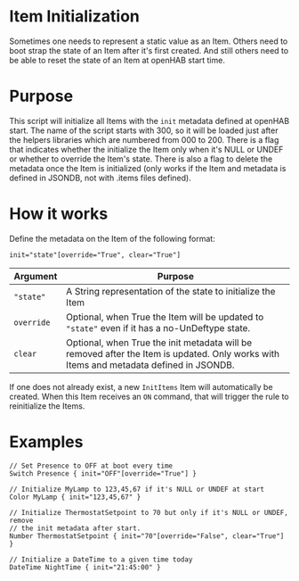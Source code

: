 # Item Initialization
Sometimes one needs to represent a static value as an Item.
Others need to boot strap the state of an Item after it's first created.
And still others need to be able to reset the state of an Item at openHAB start time.

# Purpose
This script will initialize all Items with the `init` metadata defined at openHAB start.
The name of the script starts with 300, so it will be loaded just after the helpers libraries which are numbered from 000 to 200.
There is a flag that indicates whether the initialize the Item only when it's NULL or UNDEF or whether to override the Item's state.
There is also a flag to delete the metadata once the Item is initialized (only works if the Item and metadata is defined in JSONDB, not with .items files defined).

# How it works
Define the metadata on the Item of the following format:

```
init="state"[override="True", clear="True"]
```

Argument | Purpose
-|-
`"state"` | A String representation of the state to initialize the Item
`override` | Optional, when True the Item will be updated to `"state"` even if it has a no-UnDeftype state.
`clear` | Optional, when True the init metadata will be removed after the Item is updated. Only works with Items and metadata defined in JSONDB.

If one does not already exist, a new `InitItems` Item will automatically be created.
When this Item receives an `ON` command, that will trigger the rule to reinitialize the Items.

# Examples

```
// Set Presence to OFF at boot every time
Switch Presence { init="OFF"[override="True"] }

// Initialize MyLamp to 123,45,67 if it's NULL or UNDEF at start
Color MyLamp { init="123,45,67" }

// Initialize ThermostatSetpoint to 70 but only if it's NULL or UNDEF, remove
// the init metadata after start.
Number ThermostatSetpoint { init="70"[override="False", clear="True"] }

// Initialize a DateTime to a given time today
DateTime NightTime { init="21:45:00" }
```
